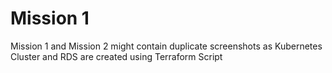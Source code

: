 # Mission 1

Mission 1 and Mission 2 might contain duplicate screenshots as Kubernetes Cluster and RDS are created using Terraform Script
